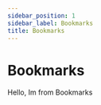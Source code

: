 ```yaml
---
sidebar_position: 1
sidebar_label: Bookmarks
title: Bookmarks
---
```


# Bookmarks

Hello, Im from Bookmarks